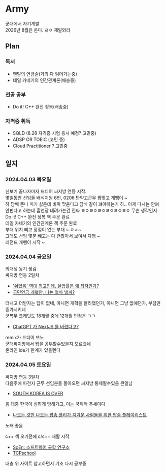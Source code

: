 # Army
군대에서 자기계발 <br>
2026년 8월은 온다. ㄹㅇ 제발와라


## Plan

### 독서
- 멘탈의 연금술(거의 다 읽어가는중)
- 데일 카네기의 인간관계론(배송중)

### 전공 공부
- Do it! C++ 완전 정복(배송중)

### 자격증 취득
- SQLD (8.28 자격증 시험 응시 예정? 고민중)
- ADSP OR TOEIC (고민 중)
- Cloud Practitioner ? 고민중

## 일지

### 2024.04.03 목요일

신보기 끝나자마자 드디어 싸지방 연등 시작. <br>
몇일동안 선임들 배식지원 6번, 0206 탄약고근무 짬맞고 개뺑이 ~ <br>
하 담배 존나 피기 싫은데 비위 맞춘다고 담배 같이 펴야하는거 하.. 이제 다시는 안펴 <br> 
안핀다고 하는데 흡연장 데려가는건 진짜 ㄹㅇㄹㅇㄹㅇㄹㅇㄹㅇㄹㅇ 무슨 생각인지 <br>
Do it! C++ 완전 정복 책 주문 완료 <br>
데일 카네기의 인간관계론 책 주문 완료 <br>
부대 위치 뺴고 장점이 없는 부대 ㄴㅇㅅ~ <br>
그래도 선임 몇분 뺴고는 다 괜찮아서 보여서 다행 ~ <br>
레전드 개뺑이 시작 ~

### 2024.04.04 금요일

의대생 동기 생김. <br>
싸지방 연등 2일차 <br>

- ['쉬었음' 역대 최고인데, 실업률은 왜 최저인가?](https://www.youtube.com/watch?v=Eg8Zvti2jAg) <br>
- [국민연금 개혁안, 나는 얼마 낼까?](https://www.youtube.com/watch?v=vnnfbKa0Tqg) <br>

더내고 더받자는 답이 없네, 아니면 개혁을 빨리했던가, 아니면 그냥 없애던가, 부담만 증가시키네 <br>
군복무 크레딧도 18개월 중에 12개월 인정은 ㅋㅋ <br>

- [ChatGPT 가 NextJS 를 버렸다고?](https://www.youtube.com/watch?v=5r44Te7V5RI)

remix가 드디어 뜨노<br>
군대싸지방에서 웹을 공부할수있을지 모르겠네<br>
온라인 ide가 한계가 있을텐디<br>

### 2024.04.05 토요일

싸지방 연등 3일차 <br>
다음주에 파견지 근무 선임분들 돌아오면 싸지방 통제될수있음 큰일남

- [SOUTH KOREA IS OVER](https://www.youtube.com/watch?v=Ufmu1WD2TSk) <br>

음 대충 한국이 심하게 망해가고, 이는 국제적 추세이다

- [나오는 것만 나오는 팝송 플리가 지겨운 사람들을 위한 팝송 플레이리스트](https://www.youtube.com/watch?v=Ufmu1WD2TSk) <br>

노래 좋음 <br>

c++ 책 오기전에 c/c++ 재활 시작 <br>

- [SoEn: 소프트웨어 공학 연구소](http://soen.kr) <br>
- [TCPschool](https://www.tcpschool.com/cpp/intro) <br>
  
대충 위 사이트 참고하면서 기초 다시 공부중 <br>



